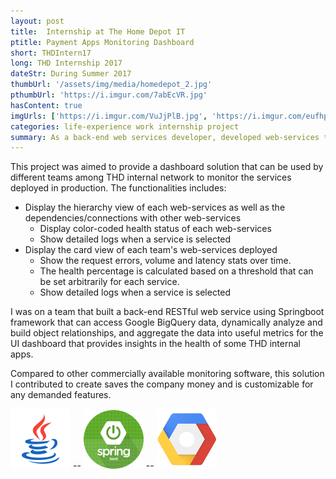 ```yaml
---
layout: post
title:  Internship at The Home Depot IT
ptitle: Payment Apps Monitoring Dashboard
short: THDIntern17
long: THD Internship 2017
dateStr: During Summer 2017
thumbUrl: '/assets/img/media/homedepot_2.jpg'
pthumbUrl: 'https://i.imgur.com/7abEcVR.jpg'
hasContent: true
imgUrls: ['https://i.imgur.com/VuJjPlB.jpg', 'https://i.imgur.com/eufhpr7.jpg', 'https://i.imgur.com/1ejXmF1.jpg', 'https://i.imgur.com/8TSPU8c.jpg']
categories: life-experience work internship project
summary: As a back-end web services developer, developed web-services that queries Google BigQuery, then analyze and aggregate data into meaningful metrics that provides insights on THD internal services performance.
---
```

This project was aimed to provide a dashboard solution that can be used by different teams among THD internal network to monitor the services deployed in production. The functionalities includes:
* Display the hierarchy view of each web-services as well as the dependencies/connections with other web-services
  * Display color-coded health status of each web-services
  * Show detailed logs when a service is selected
* Display the card view of each team's web-services deployed
  * Show the request errors, volume and latency stats over time.
  * The health percentage is calculated based on a threshold that can be set arbitrarily for each service.
  * Show detailed logs when a service is selected

I was on a team that built a back-end RESTful web service using Springboot framework that can access Google BigQuery data, dynamically analyze and build object relationships, and aggregate the data into useful metrics for the UI dashboard that provides insights in the health of some THD internal apps.

Compared to other commercially available monitoring software, this solution I contributed to create saves the company money and is customizable for any demanded features.

![Java Logo](/assets/logos/java.png) -- ![Springboot Logo](/assets/logos/spring-boot.png) -- ![Google Cloud Platform Logo](/assets/logos/GCP.png)

